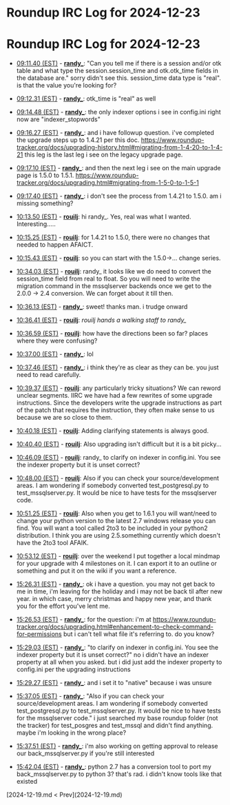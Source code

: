 # Roundup IRC Log for 2024-12-23 #
# Roundup IRC Log for 2024-12-23
* <a href="#09:11.40" id="09:11.40">09:11.40 (EST)</a> - __[randy_](https://github.com/randy_)__: "Can you tell me if there is a session and/or otk table and what type the session.session_time and otk.otk_time fields in the database are." sorry didn't see this. session_time data type is "real". is that the value you're looking for?
* <a href="#09:12.31" id="09:12.31">09:12.31 (EST)</a> - __[randy_](https://github.com/randy_)__: otk_time is "real" as well

* <a href="#09:14.48" id="09:14.48">09:14.48 (EST)</a> - __[randy_](https://github.com/randy_)__: the only indexer options i see in config.ini right now are "indexer_stopwords"

* <a href="#09:16.27" id="09:16.27">09:16.27 (EST)</a> - __[randy_](https://github.com/randy_)__: and i have followup question. i've completed the upgrade steps up to 1.4.21 per this doc. <https://www.roundup-tracker.org/docs/upgrading-history.html#migrating-from-1-4-20-to-1-4-21> this leg is the last leg i see on the legacy upgrade page.

* <a href="#09:17.10" id="09:17.10">09:17.10 (EST)</a> - __[randy_](https://github.com/randy_)__: and then the next leg i see on the main upgrade page is 1.5.0 to 1.5.1. <https://www.roundup-tracker.org/docs/upgrading.html#migrating-from-1-5-0-to-1-5-1>
* <a href="#09:17.40" id="09:17.40">09:17.40 (EST)</a> - __[randy_](https://github.com/randy_)__: i don't see the process from 1.4.21 to 1.5.0. am i missing something?

* <a href="#10:13.50" id="10:13.50">10:13.50 (EST)</a> - __[rouilj](https://github.com/rouilj)__: hi randy_. Yes, real was what I wanted. Interesting.....

* <a href="#10:15.25" id="10:15.25">10:15.25 (EST)</a> - __[rouilj](https://github.com/rouilj)__: for 1.4.21 to 1.5.0, there were no changes that needed to happen AFAICT.
* <a href="#10:15.43" id="10:15.43">10:15.43 (EST)</a> - __[rouilj](https://github.com/rouilj)__: so you can start with the 1.5.0->... change series.

* <a href="#10:34.03" id="10:34.03">10:34.03 (EST)</a> - __[rouilj](https://github.com/rouilj)__: randy_ it looks like we do need to convert the session_time field from real to float. So you will need to write the migration command in the mssqlserver backends once we get to the 2.0.0 -> 2.4 conversion. We can forget about it till then.

* <a href="#10:36.13" id="10:36.13">10:36.13 (EST)</a> - __[randy_](https://github.com/randy_)__: sweet! thanks man. i trudge onward
* <a href="#10:36.41" id="10:36.41">10:36.41 (EST)</a> - __[rouilj](https://github.com/rouilj)__: *rouilj hands a walking staff to randy_*
* <a href="#10:36.59" id="10:36.59">10:36.59 (EST)</a> - __[rouilj](https://github.com/rouilj)__: how have the directions been so far? places where they were confusing?
* <a href="#10:37.00" id="10:37.00">10:37.00 (EST)</a> - __[randy_](https://github.com/randy_)__: lol

* <a href="#10:37.46" id="10:37.46">10:37.46 (EST)</a> - __[randy_](https://github.com/randy_)__: i think they're as clear as they can be. you just need to read carefully.

* <a href="#10:39.37" id="10:39.37">10:39.37 (EST)</a> - __[rouilj](https://github.com/rouilj)__: any particularly tricky situations? We can reword unclear segments. IIRC we have had a few rewrites of some upgrade instructions. Since the developers write the upgrade instructions as part of the patch that requires the instruction, they often make sense to us because we are so close to them.

* <a href="#10:40.18" id="10:40.18">10:40.18 (EST)</a> - __[rouilj](https://github.com/rouilj)__: Adding clarifying statements is always good.
* <a href="#10:40.40" id="10:40.40">10:40.40 (EST)</a> - __[rouilj](https://github.com/rouilj)__: Also upgrading isn't difficult but it is a bit picky...

* <a href="#10:46.09" id="10:46.09">10:46.09 (EST)</a> - __[rouilj](https://github.com/rouilj)__: randy_ to clarify on indexer in config.ini. You see the indexer property but it is unset correct?

* <a href="#10:48.00" id="10:48.00">10:48.00 (EST)</a> - __[rouilj](https://github.com/rouilj)__: Also if you can check your source/development areas. I am wondering if somebody converted test_postgresql.py to test_mssqlserver.py. It would be nice to have tests for the mssqlserver code.

* <a href="#10:51.25" id="10:51.25">10:51.25 (EST)</a> - __[rouilj](https://github.com/rouilj)__: Also when you get to 1.6.1 you will want/need to change your python version to the latest 2.7 windows release you can find. You will want a tool called 2to3 to be included in your python2 distribution. I think you are using 2.5.something currently which doesn't have the 2to3 tool AFAIK.

* <a href="#10:53.12" id="10:53.12">10:53.12 (EST)</a> - __[rouilj](https://github.com/rouilj)__: over the weekend I put together a local mindmap for your upgrade with 4 milestones on it. I can export it to an outline or something and put it on the wiki if you want a reference.

* <a href="#15:26.31" id="15:26.31">15:26.31 (EST)</a> - __[randy_](https://github.com/randy_)__: ok i have a question. you may not get back to me in time, i'm leaving for the holiday and i may not be back til after new year. in which case, merry christmas and happy new year, and thank you for the effort you've lent me.

* <a href="#15:26.53" id="15:26.53">15:26.53 (EST)</a> - __[randy_](https://github.com/randy_)__: for the question: i'm at <https://www.roundup-tracker.org/docs/upgrading.html#enhancement-to-check-command-for-permissions> but i can't tell what file it's referring to. do you know?

* <a href="#15:29.03" id="15:29.03">15:29.03 (EST)</a> - __[randy_](https://github.com/randy_)__: "to clarify on indexer in config.ini. You see the indexer property but it is unset correct?" no i didn't have an indexer property at all when you asked. but i did just add the indexer property to config.ini per the upgrading instructions
* <a href="#15:29.27" id="15:29.27">15:29.27 (EST)</a> - __[randy_](https://github.com/randy_)__: and i set it to "native" because i was unsure

* <a href="#15:37.05" id="15:37.05">15:37.05 (EST)</a> - __[randy_](https://github.com/randy_)__: "Also if you can check your source/development areas. I am wondering if somebody converted test_postgresql.py to test_mssqlserver.py. It would be nice to have tests for the mssqlserver code." i just searched my base roundup folder (not the tracker) for test_posgres and test_mssql and didn't find anything. maybe i'm looking in the wrong place?
* <a href="#15:37.51" id="15:37.51">15:37.51 (EST)</a> - __[randy_](https://github.com/randy_)__: i'm also working on getting approval to release our back_mssqlserver.py if you're still interested

* <a href="#15:42.04" id="15:42.04">15:42.04 (EST)</a> - __[randy_](https://github.com/randy_)__: python 2.7 has a conversion tool to port my back_mssqlserver.py to python 3? that's rad. i didn't know tools like that existed

<div class="inpage-footer">
[2024-12-19.md < Prev](2024-12-19.md)
</div>

